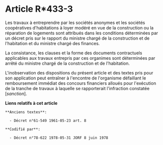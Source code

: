 # Article R*433-3

Les travaux à entreprendre par les sociétés anonymes et les sociétés coopératives d'habitations à loyer modéré en vue de la
construction ou la réparation de logements sont attribués dans les conditions déterminées par un décret pris sur le rapport
du ministre chargé de la construction et de l'habitation et du ministre chargé des finances.

La consistance, les clauses et la forme des documents contractuels applicables aux travaux entrepris par ces organimes sont
déterminées par arrêté du ministre chargé de la construction et de l'habitation.

L'inobservation des dispositions du présent article et des textes pris pour son application peut entraîner à l'encontre de
l'organisme défaillant le remboursement immédiat des concours financiers alloués pour l'exécution de la tranche de travaux à
laquelle se rapporterait l'infraction constatée [*sanction*].

**Liens relatifs à cet article**

	**Anciens textes**:

	  - Décret n°61-549 1961-05-23 art. 8

	**Codifié par**:

	  - Décret n°78-622 1978-05-31 JORF 8 juin 1978

